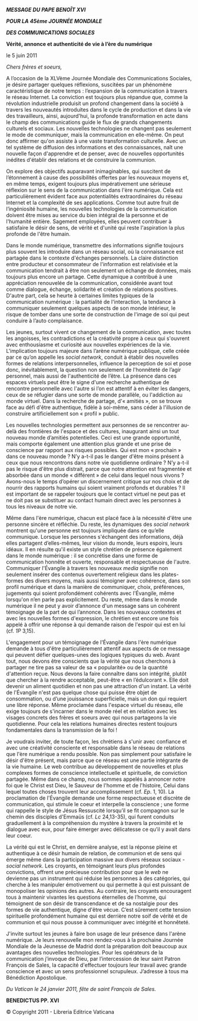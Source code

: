***MESSAGE DU PAPE BENOÎT XVI***

***POUR LA 45ème JOURNÉE MONDIALE***

***DES COMMUNICATIONS SOCIALES***

**Vérité, annonce et authenticité de vie à l’ère du numérique**

le 5 juin 2011

*Chers frères et soeurs,*

A l’occasion de la XLVème Journée Mondiale des Communications Sociales, je désire partager quelques réflexions, suscitées par un phénomène caractéristique de notre temps : l’expansion de la communication à travers le réseau Internet. La conviction est toujours plus répandue que, comme la révolution industrielle produisit un profond changement dans la société à travers les nouveautés introduites dans le cycle de production et dans la vie des travailleurs, ainsi, aujourd'hui, la profonde transformation en acte dans le champ des communications guide le flux de grands changements culturels et sociaux. Les nouvelles technologies ne changent pas seulement le mode de communiquer, mais la communication en elle-même. On peut donc affirmer qu'on assiste à une vaste transformation culturelle. Avec un tel système de diffusion des informations et des connaissances, naît une nouvelle façon d'apprendre et de penser, avec de nouvelles opportunités inédites d'établir des relations et de construire la communion.

On explore des objectifs auparavant inimaginables, qui suscitent de l’étonnement à cause des possibilités offertes par les nouveaux moyens et, en même temps, exigent toujours plus impérativement une sérieuse réflexion sur le sens de la communication dans l'ère numérique. Cela est particulièrement évident face aux potentialités extraordinaires du réseau Internet et la complexité de ses applications. Comme tout autre fruit de l’ingéniosité humaine, les nouvelles technologies de la communication doivent être mises au service du bien intégral de la personne et de l'humanité entière. Sagement employées, elles peuvent contribuer à satisfaire le désir de sens, de vérité et d'unité qui reste l'aspiration la plus profonde de l'être humain.

Dans le monde numérique, transmettre des informations signifie toujours plus souvent les introduire dans un réseau social, où la connaissance est partagée dans le contexte d'échanges personnels. La claire distinction entre producteur et consommateur de l'information est relativisée et la communication tendrait à être non seulement un échange de données, mais toujours plus encore un partage. Cette dynamique a contribué à une appréciation renouvelée de la communication, considérée avant tout comme dialogue, échange, solidarité et création de relations positives. D'autre part, cela se heurte à certaines limites typiques de la communication numérique : la partialité de l'interaction, la tendance à communiquer seulement quelques aspects de son monde intérieur, le risque de tomber dans une sorte de construction de l'image de soi qui peut conduire à l’auto complaisance.

Les jeunes, surtout vivent ce changement de la communication, avec toutes les angoisses, les contradictions et la créativité propre à ceux qui s'ouvrent avec enthousiasme et curiosité aux nouvelles expériences de la vie. L'implication toujours majeure dans l’arène numérique publique, celle créée par ce qu’on appelle les *social network*, conduit à établir des nouvelles formes de relations interpersonnelles, influence la perception de soi et pose donc, inévitablement, la question non seulement de l'honnêteté de l’agir personnel, mais aussi de l'authenticité de l’être. La présence dans ces espaces virtuels peut être le signe d'une recherche authentique de rencontre personnelle avec l'autre si l’on est attentif à en éviter les dangers, ceux de se réfugier dans une sorte de monde parallèle, ou l'addiction au monde virtuel. Dans la recherche de partage, d'« amitiés », on se trouve face au défi d'être authentique, fidèle à soi-même, sans céder à l'illusion de construire artificiellement son « profil » public.

Les nouvelles technologies permettent aux personnes de se rencontrer au-delà des frontières de l'espace et des cultures, inaugurant ainsi un tout nouveau monde d’amitiés potentielles. Ceci est une grande opportunité, mais comporte également une attention plus grande et une prise de conscience par rapport aux risques possibles. Qui est mon « prochain » dans ce nouveau monde ? N’y a-t-il pas le danger d'être moins présent à ceux que nous rencontrons dans notre vie quotidienne ordinaire ? N’y a-t-il pas le risque d'être plus distrait, parce que notre attention est fragmentée et absorbée dans un monde « différent » de celui dans lequel nous vivons ? Avons-nous le temps d’opérer un discernement critique sur nos choix et de nourrir des rapports humains qui soient vraiment profonds et durables ? Il est important de se rappeler toujours que le contact virtuel ne peut pas et ne doit pas se substituer au contact humain direct avec les personnes à tous les niveaux de notre vie.

Même dans l'ère numérique, chacun est placé face à la nécessité d'être une personne sincère et réfléchie. Du reste, les dynamiques des *social network* montrent qu'une personne est toujours impliquée dans ce qu’elle communique. Lorsque les personnes s'échangent des informations, déjà elles partagent d’elles-mêmes, leur vision du monde, leurs espoirs, leurs idéaux. Il en résulte qu'il existe un style chrétien de présence également dans le monde numérique : il se concrétise dans une forme de communication honnête et ouverte, responsable et respectueuse de l'autre. Communiquer l'Évangile à travers les nouveaux *media* signifie non seulement insérer des contenus ouvertement religieux dans les plates-formes des divers moyens, mais aussi témoigner avec cohérence, dans son profil numérique et dans la manière de communiquer, choix, préférences, jugements qui soient profondément cohérents avec l'Évangile, même lorsqu'on n’en parle pas explicitement. Du reste, même dans le monde numérique il ne peut y avoir d’annonce d'un message sans un cohérent témoignage de la part de qui l’annonce. Dans les nouveaux contextes et avec les nouvelles formes d'expression, le chrétien est encore une fois appelé à offrir une réponse à qui demande raison de l'espoir qui est en lui (cf. *1P* 3,15).

L'engagement pour un témoignage de l'Évangile dans l'ère numérique demande à tous d'être particulièrement attentif aux aspects de ce message qui peuvent défier quelques-unes des logiques typiques du web. Avant tout, nous devons être conscients que la vérité que nous cherchons à partager ne tire pas sa valeur de sa « popularité» ou de la quantité d'attention reçue. Nous devons la faire connaître dans son intégrité, plutôt que chercher à la rendre acceptable, peut-être « en l’édulcorant ». Elle doit devenir un aliment quotidien et non pas une attraction d'un instant. La vérité de l'Évangile n'est pas quelque chose qui puisse être objet de consommation, ou d’une jouissance superficielle, mais un don qui requiert une libre réponse. Même proclamée dans l'espace virtuel du réseau, elle exige toujours de s'incarner dans le monde réel et en relation avec les visages concrets des frères et soeurs avec qui nous partageons la vie quotidienne. Pour cela les relations humaines directes restent toujours fondamentales dans la transmission de la foi !

Je voudrais inviter, de toute façon, les chrétiens à s'unir avec confiance et avec une créativité consciente et responsable dans le réseau de relations que l'ère numérique a rendu possible. Non pas simplement pour satisfaire le désir d'être présent, mais parce que ce réseau est une partie intégrante de la vie humaine. Le web contribue au développement de nouvelles et plus complexes formes de conscience intellectuelle et spirituelle, de conviction partagée. Même dans ce champ, nous sommes appelés à annoncer notre foi que le Christ est Dieu, le Sauveur de l'homme et de l'histoire, Celui dans lequel toutes choses trouvent leur accomplissement (cf. *Ep*. 1, 10). La proclamation de l'Évangile demande une forme respectueuse et discrète de communication, qui stimule le coeur et interpelle la conscience ; une forme qui rappelle le style de Jésus Ressuscité lorsqu’il se fit compagnon sur le chemin des disciples d'Emmaüs (cf. *Lc* 24,13-35), qui furent conduits graduellement à la compréhension du mystère à travers la proximité et le dialogue avec eux, pour faire émerger avec délicatesse ce qu’il y avait dans leur coeur.

La vérité qui est le Christ, en dernière analyse, est la réponse pleine et authentique à ce désir humain de relation, de communion et de sens qui émerge même dans la participation massive aux divers réseaux sociaux - *social network*. Les croyants, en témoignant leurs plus profondes convictions, offrent une précieuse contribution pour que le *web* ne devienne pas un instrument qui réduise les personnes à des catégories, qui cherche à les manipuler émotivement ou qui permette à qui est puissant de monopoliser les opinions des autres. Au contraire, les croyants encouragent tous à maintenir vivantes les questions éternelles de l’homme, qui témoignent de son désir de transcendance et de sa nostalgie pour des formes de vie authentique, digne d'être vécue. C’est sûrement cette tension spirituelle profondément humaine qui est derrière notre soif de vérité et de communion et qui nous pousse à communiquer avec intégrité et honnêteté.

J'invite surtout les jeunes à faire bon usage de leur présence dans l'arène numérique. Je leurs renouvelle mon rendez-vous à la prochaine Journée Mondiale de la Jeunesse de Madrid dont la préparation doit beaucoup aux avantages des nouvelles technologies. Pour les opérateurs de la communication j’invoque de Dieu, par l’intercession de leur saint Patron François de Sales, la capacité d'effectuer toujours leur travail avec grande conscience et avec un sens professionnel scrupuleux. J’adresse à tous ma Bénédiction Apostolique.

*Du Vatican le 24 janvier 2011, fête de saint François de Sales.*

**BENEDICTUS PP. XVI**

© Copyright 2011 - Libreria Editrice Vaticana
